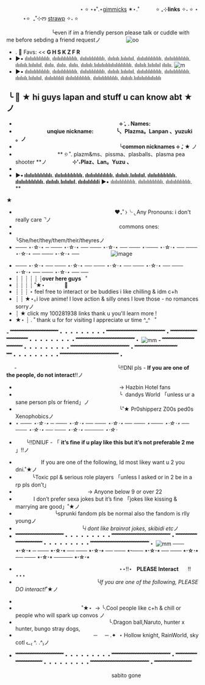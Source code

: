 ‎ ‎ ‎ ‎ ‎ ‎ ‎ ‎ ‎ ‎ ‎ ‎ ‎  ‎ ‎ ‎ ‎ ‎ ‎ ‎ ‎ ‎ ‎ ‎ ‎ ‎  ‎ ‎ ‎ ‎ ‎ ‎ ‎ ‎ ‎ ‎ ‎ ‎ ‎  ‎ ‎ ‎ ‎‎ ‎ ‎ ‎ ‎ ‎‎  ‎ ⋆‎   ⭐ ‎⋆⭒˚.⋆[gimmicks](https://plart.straw.page) ‎✶⋆.˚ ‎ ‎ ‎ ‎ ‎‎ ‎ ‎ ‎ ‎ ‎   ⭐    ₊⊹**links** ✧˖ ⭐‎ ⋆‎
 ‎ ‎  ‎ ‎  ‎ ‎  ‎ ‎  ‎ ‎  ‎ ⋆‎⭐ ‎  ₊˚⊹ᰔ‎  ‎[strawp](https://pzm.straw.page) ✧˖  ⭐ 

   ‎ ‎ ‎ ‎ ‎ ‎ ‎‎ ‎‎ ‎ ‎ ‎ ‎ ‎ ‎ ‎  ‎ ‎ ‎ ‎ ‎ ‎ ‎ ‎ ‎ ‎ ‎ ‎ ‎‎  ‎ ‎ ‎╰even if im a friendly person please talk or cuddle with me before sebding a friend requestノ ‎ ‎ ‎ ‎ ‎ ‎ ‎ ‎ ‎ ‎ ‎ ‎ ‎ ‎ ‎ ‎ ‎  ‎ ‎ ‎ ‎ ‎ ‎ ‎ ‎ ‎ ‎  ‎ ‎ ‎ ‎ ‎ ‎ ‎ ‎ ‎ ‎ ‎ ‎ ‎ ‎ ‎ ‎ ‎ ‎ ‎‎ ‎ ‎ ‎ ‎ ‎ ‎ ‎ ‎ ‎ ‎ ‎‎ ‎ ‎‎ ‎ ‎ ‎ ‎ ‎‎ ‎ ‎‎ ‎ ‎ ‎ ‎ ‎ ‎‎ ‎ ‎ ‎‎ ‎ ‎ ‎‎ ‎ ‎ ‎ ‎ ‎ ‎‎ ‎ ‎ ‎ ‎ ‎ ‎‎ ‎ ‎ ‎ ‎ ‎ ‎‎ ‎ ‎ ‎ ‎ ‎ ‎‎ ‎ ‎ ‎ ‎ ‎ ‎‎ ‎ ‎ ‎ ‎ ‎ ‎‎ ‎ ‎ ‎ ‎ ‎ ‎  ‎‎ ‎ ‎ ‎ ‎ ‎ ‎‎ ‎ ‎ ‎ ‎ ‎‎ ‎‎ ‎ ‎‎ ‎‎ ‎‎‎ ‎‎‎ ‎![oo](https://komarev.com/ghpvc/?username=your-Pl3zmaSl4yerr&color=yellow) ‎ ‎ ‎ 
 * . ‎🍙 Favs: << **G H S K Z F R** ‎‎ ‎ ‎‎ ‎ ‎ ‎ ‎ ‎ ‎ ‎ ‎  ‎              ‎‎ ‎ ‎ ‎ ‎ ‎ ‎ ‎ ‎ ‎
 * ▶• ılıılıılılılılılılı. ılıılıılılılılılılı. ılıılıılılılılılılı. ılıılıılı.lıılıılııl. ılıılıılılılılılılı. ılıılıılılılılılılı. ılıılıılı.lıılıılııl. ılıılıı.  ılıılıı.  ılıılıı. ılıılıılı.lıılıılıılılıılıılılılılılılı. ılıılıılı.lıılıılııl ılıılıı. 
![m](https://static1.thegamerimages.com/wordpress/wp-content/uploads/2022/06/Sabito.jpg)
*  ▶• ılıılıılılılılılılı. ılıılıılılılılılılı. ılıılıılılılılılılı. ılıılıılı.lıılıılııl. ılıılıılılılılılılı. ılıılıılılılılılılı. ılıılıılı.lıılıılııl. ılıılıılılılıli ılıılıılılılılılılı. ılıılıılılılılılılı. ılıılıılı.lıılıılıılılıılıılılı
##  ‎ ‎ ‎ ‎ ‎‎ ‎ ‎ ‎ ‎ ‎ ‎ ‎ ‎ ‎ ‎ ‎ ‎‎ ‎ ‎ ‎ ‎ ‎ ‎ ‎ ‎ ‎ ‎ ‎ ‎ ‎‎ ‎ ‎ ‎  ‎ ‎ ‎ ‎ ‎ ‎ ‎ ‎╰ ‎🍁 ★ hi guys lapan and stuff u can know abt ★ ノ
- ‎ ‎ ‎ ‎ ‎ ‎ ‎ ‎ ‎ ‎ ‎ ‎ ‎ ‎ ‎ ‎ ‎ ‎ ‎ ‎ ‎ ‎ ‎ ‎ ‎ ‎ ‎ ‎ ‎ ‎ ‎ ‎ ‎ ‎ ‎ ‎ ‎ ‎ ‎ ‎ ‎ ‎ ‎ ‎ ‎ ‎ ‎ ‎ ‎ ‎ ‎ ‎ ‎ ‎ ‎ ‎ ‎ ‎ ‎ ‎ ‎ ‎ ‎ ‎ ‎ ‎ ‎ ‎ ‎ ‎ ‎ ‎ ‎ ‎‎ ‎ ‎ ‎ ‎ ‎ ‎ ‎                     ‎ ‎ ‎ ‎ ‎ ‎ ‎ ‎ ‎ ‎**⟡ ݁₊ . Names:**
- ‎ ‎ ‎ ‎ ‎ ‎ ‎ ‎ ‎ ‎ ‎ ‎ ‎ ‎ ‎ ‎ ‎ ‎ ‎ ‎ ‎ ‎**unqiue nickname:** ‎ ‎ ‎ ‎ ‎ ‎ ‎ ‎ ‎ ‎ ‎ ‎‎  ‎  ‎ ‎ ‎  ‎  ‎  ‎  ‎ **╰、Plazma。Lanpan 、yuzuki 。ノ**
- ‎ ‎ ‎ ‎ ‎ ‎ ‎ ‎  ‎ ‎ ‎ ‎ ‎ ‎ ‎ ‎ ‎ ‎ ‎ ‎ ‎ ‎ ‎ ‎ ‎ ‎ ‎ ‎ ‎ ‎ ‎ ‎ ‎ ‎ ‎ ‎ ‎ ‎ ‎ ‎ ‎ ‎ ‎ ‎ ‎ ‎ ‎ ‎ ‎ ‎ ‎ ‎ ‎ ‎ ‎ ‎ ‎ ‎ ‎ ‎ ‎ ‎ ‎ ‎ ‎ ‎ ‎ ‎ ‎ ‎ ‎ ‎ ‎ ‎ ‎ ‎ ‎ ‎ ‎ ‎ ‎ ‎ ‎  ‎ ‎ ‎ ‎ ‎ ‎ ‎‎ ‎ ‎  ‎ ‎ ‎ ‎ ‎ ‎ ‎ ‎ ‎ ‎ ‎ ‎ ‎ ‎ ‎ ‎ ‎ ‎ ‎ ‎ ‎ ‎ ‎ ‎ ‎ ‎ ‎ ‎ ‎ ‎ ‎ ‎ ‎ ‎ ‎ ‎ ‎ ‎ ‎ ‎ ‎ ‎ ‎ ‎ ‎ ‎ ‎ ‎ ‎      ╰**common nicknames ⟡ ݁₊ ★** ノ       
- ‎ ‎ ‎ ‎ ‎ ‎ ‎ ‎ ‎ ‎ ‎ ‎ ‎ ‎ ‎ ‎ ‎ ‎ ‎ ‎ ‎ ‎ ‎ ‎  ‎ ‎ ‎ ‎ ‎** ‎୭ ˚. plazm&ms、pissma、plasballs、plasma pea shooter **‎ノ ‎ ‎ ‎ ‎ ‎ ‎ ‎ ‎ ‎ ‎ ‎ ‎ ‎ ‎ ‎ ‎ ‎ ‎ ‎ ‎ ‎ ‎ ‎ ‎ ‎ ‎ ‎  ‎ ‎ ‎ ‎ ‎ ‎ ‎ ‎ ‎ ‎ ‎ ‎ ‎ ‎ ‎ ‎ ‎ ‎ ‎ ‎ ‎ ‎ ‎ ‎ ‎ ‎ ‎ ‎ ‎ ‎ ‎ ‎ ‎ ‎ ‎ ‎ ‎ ‎ ‎ ‎ ‎ ‎ ‎ ‎ ‎ ‎ ‎ ‎ ‎ ‎ ‎ ‎ ‎ ‎ ‎ ‎ ‎ ‎ ‎ ‎ ‎ ‎ ‎ ‎ ‎ ‎ ‎ ‎ ‎ ‎ ‎ ‎ ‎ ‎ ‎ ‎ ‎ ‎ ‎ ‎ ‎ ‎ ‎ ‎ ‎ ‎ ‎ ‎ ‎ ‎ ‎ ‎ ‎ ‎ ‎ ‎ ‎ ‎ ‎ ‎ ‎ ‎ ‎ ‎ ‎ ‎ ‎ ‎ ‎ ‎ ‎ ‎ ‎ ‎ ‎ ‎ ‎ ‎ ‎ ‎ ‎ ‎ ‎ ‎ ‎ ‎ ‎ ‎ ‎ ‎ ‎ ‎ ‎ ‎ ‎ ‎ ‎ ‎ ‎ ‎ ‎ ‎ ‎ ‎ ‎ ‎ ‎ ‎ ‎ ‎ ‎ ‎ ‎ ‎ ‎‎ ‎ ‎ ‎ ‎ ‎ ‎ ‎ ‎ ‎ ‎ ‎‎ ‎ ‎ ‎ ‎ ‎ ‎ ‎‎ ‎ ‎ ‎ ‎ ‎ ‎ ‎ ‎ ‎ ‎ ‎‎ ‎ ‎ ‎ ‎ ‎ ‎ ‎ ‎ ‎ ‎ ‎‎ ‎ ‎ ‎ ‎ ‎ ‎ ‎ ‎ ‎ ‎ ‎‎ ‎ ‎ ‎ ‎ ‎ ‎ ‎ ‎ ‎ ‎ ‎‎ ‎ ‎ ‎ ‎ ‎ ‎ ‎ ‎ **⊹'˖Plaz、Lan。Yuzu 、**
- ‎ ‎ ‎ ‎ ‎ ‎ ‎ ‎ ‎ ‎ ‎ ‎ ‎ ‎ ‎ ‎ ‎ ‎ ‎ ‎ ‎ ‎ ‎ ‎ ‎ ‎ ‎ ‎ ‎ ‎ ‎ ‎ ‎ ‎ ‎ 
- **▶• ılıılıılılılılılılı. ılıılıılılılılılılı. ılıılıılılılılılılı. ılıılıılı.lıılıılııl. ılıılıılılılılılılı. ılıılıılılılılılılı. ılıılıılı.lıılıılııl. ılıılıılılılıli**  ▶• ılıılıılılılılılılı. ılıılıılılılılılılı. ılıılıılılılılılılı. **

★
- ‎ ‎ ‎ ‎ ‎ ‎ ‎ ‎ ‎ ‎ ‎ ‎‎ ‎ ‎ ‎ ‎ ‎ ‎ ‎ ‎ ‎ ‎ ‎‎ ‎ ‎ ‎ ‎ ‎ ‎ ‎ ‎ ‎ ‎ ‎‎ ‎ ‎ ‎ ‎ ‎ ‎ ‎ ‎ ‎ ‎ ‎‎ ‎ ‎ ‎ ‎ ‎ ‎ ‎ ‎ ‎ ‎ ‎‎ ‎ ‎ ‎ ‎ ‎ ‎ ‎ ‎ ‎ ‎  ‎♥︎₊˚ ⧽╰ ⌞Any Pronouns: i don't really care ⌝ノ
- ‎ ‎ ‎ ‎ ‎ ‎ ‎ ‎  ‎ ‎ ‎ ‎ ‎ ‎‎ ‎ ‎ ‎ ‎ ‎ ‎ ‎ ‎ ‎ ‎ ‎‎ ‎ ‎ ‎ ‎ ‎ ‎ ‎ ‎ ‎ ‎ ‎‎ ‎ ‎ ‎ ‎ ‎ ‎ ‎ ‎ ‎ ‎ ‎‎ ‎ ‎ ‎ ‎ ‎ ‎ ‎ ‎ ‎ ‎ ‎‎ ‎ ‎ ‎ ‎ ‎ ‎ ‎ ‎ ‎ ‎ ‎‎ ‎ ‎ ‎ ‎ ‎ ‎ ‎ ‎ ‎ ‎ ‎‎ ‎ ‎ ‎  ‎  ‎ ‎  ‎‎  ‎ ‎ ‎ c‎ommons ones: 
- ‎ ‎ ‎ ‎ ‎ ‎ ‎ ‎ ‎ ‎ ‎ ‎ ‎ ‎ ‎ ‎ ‎ ‎    ‎ ‎ ‎ ‎ ‎ ‎ ‎ ‎ ‎ ‎ ‎ ‎ ‎ ‎‎ ‎ ‎ ‎ ‎ ‎ ‎ ‎ ‎ ‎ ‎ ‎‎ ‎ ‎ ‎ ‎ ‎ ‎ ‎  ‎ ‎ ‎‎ ‎ ‎ ‎ ‎ ‎ ‎ ‎ ‎ ‎ ‎ ‎‎ ‎ ‎ ‎ ‎ ‎ ‎ ‎ ‎ ‎ ‎‎ ╰She/her/they/them/their/theyresノ
- ─── ⋆⋅☆⋅⋆ ─ ─── ⋆⋅☆⋅⋆ ── ─── ⋆⋅☆⋅⋆ ── ─── ⋆⋅─── ⋆⋅☆⋅⋆ ── ─── ⋆⋅☆⋅⋆ ── ─── ⋆⋅☆⋅⋆ ── 
 ‎  ‎  ‎  ‎  ‎  ‎ ‎ ‎ ‎ ‎ ‎ ‎ ‎ ‎ ‎ ‎ ‎‎ ‎ ‎  ‎ ![image](https://github.com/user-attachments/assets/8d0c5403-2d07-4caa-907f-295e5f1f319c)


* ─── ⋆⋅☆⋅⋆ ── ─── ⋆⋅☆⋅⋆ ── ─── ⋆⋅☆⋅⋆ ── ─── ⋆⋅☆⋅⋆ ── ─── ⋆⋅☆⋅⋆ ── ─── ⋆⋅☆⋅⋆ ── ──
* ┊ ┊ ┊ ┊ ┊ ┊**over here guys**  ‎  ‎  ‎˚
* ┊ ┊ ┊ ┊ ˚★⋆       ‎  ‎  ‎  ‎  ‎  ‎  ‎  ‎  ‎  ‎  ‎  ‎   🍙  ‎ 
* ┊ ┊ ┊ ⋆ feel free to interact or be buddies i like chilling & idm c+h
* ┊ ┊ ★⋆｡i love anime! I love action & silly ones I love those - no romances sorryノ
* ┊ ★ click my 100281938 links thank u you'll learn more !
* ★⋆ ┊ . ˚ thank u for for visiting I appreciate ur time ^_^  ‎  ‎ ˚

**- ﹌﹌﹌﹌﹌﹌﹌﹌﹌・・・・・・・・・﹌﹌﹌﹌﹌﹌﹌﹌﹌﹌﹌・﹌﹌﹌﹌﹌﹌﹌﹌﹌・・・・・・・・・﹌﹌﹌﹌﹌﹌﹌﹌﹌﹌﹌・**
 ‎  ‎  ‎  ‎  ‎  ‎ ‎ ‎ ‎ ‎ ‎ ‎ ‎ ‎ ‎ ‎ ‎ ‎ ‎ ‎ ‎ ‎ ‎ ‎ ‎ ‎ ‎ ‎ ‎ ‎ ‎ ‎ ‎ ‎ ‎ ‎ ‎ ‎ ‎ ‎ ![mm](https://i.pinimg.com/736x/6e/d5/e1/6ed5e1b9c978c1d38a5cc525ec2fae05.jpg)
**- ﹌﹌﹌﹌﹌﹌﹌﹌﹌・・・・・・・・・﹌﹌﹌﹌﹌﹌﹌﹌﹌﹌﹌・﹌﹌﹌﹌﹌﹌﹌﹌﹌・・・・・・・・・﹌﹌﹌﹌﹌﹌﹌﹌﹌﹌﹌・**

⠀⠀-‎ ‎ ‎ ‎ ‎ ‎ ‎ ‎ ‎ ‎ ‎ ‎ ‎ ‎ ‎ ‎ ‎ ‎ ‎ ‎ ‎ ‎ ‎ ‎ ‎ ‎ ‎ ‎ ‎ ‎ ‎ ‎ ‎ ‎ ‎ ‎    ‎ ‎ ‎ ‎ ‎ ‎ ‎ ‎ ‎ ‎ ‎ ‎ ‎ ‎ ‎ ‎ ‎       ‎   ‎   ‎ ‎  ‎   ‎   ‎   ‎   ‎   ‎   ‎   ‎  ‎ ‎ ‎ ‎ ‎ ‎ ‎ ‎ ‎ ‎ ‎ ‎ ‎ ‎ ‎╰‎‼️DNI pls - **If you are one of the people, do not interact**‼️ノ
*  ‎ ‎ ‎ ‎ ‎ ‎ ‎ ‎ ‎ ‎ ‎ ‎ ‎ ‎ ‎ ‎ ‎ ‎‎ ‎ ‎ ‎ ‎ ‎ ‎ ‎ ‎ ‎ ‎ ‎ ‎ ‎ ‎ ‎ ‎ ‎ ‎ ‎ ‎ ‎ ‎ ‎ ‎ ‎ ‎ ‎ ‎ ‎ ‎ ‎ ‎ ‎ ‎ ‎ ‎ ‎ ‎ ‎ ‎ ‎ ‎ ‎ ‎ ‎ ‎  ‎ ‎ ‎ ‎ ‎ ‎ ‎ ‎ ‎ ‎ ‎ ‎ ‎ ‎ ‎ ‎ ‎ ‎  ‎ ‎ ‎ ‎ ‎ ‎ ‎ ‎  ‎‎  ‎   ‎   ‎   ‎   ‎   ‎   ‎   ‎  ‎ ‎ ‎ ‎ ‎ ‎ ‎ ‎  ‎ ‎ ‎ ‎ ‎  ‎ ‎ ‎‎→ Hazbin Hotel fans 
*  ‎ ‎ ‎ ‎ ‎ ‎ ‎ ‎ ‎ ‎ ‎ ‎ ‎ ‎ ‎ ‎ ‎ ‎ ‎ ‎ ‎ ‎ ‎ ‎ ‎ ‎ ‎ ‎ ‎ ‎ ‎ ‎ ‎ ‎ ‎ ‎ ‎ ‎ ‎ ‎ ‎ ‎ ‎ ‎ ‎ ‎ ‎ ‎ ‎ ‎ ‎ ‎ ‎ ‎ ‎ ‎ ‎  ‎ ‎ ‎ ‎ ‎ ‎ ‎  ‎  ‎   ‎   ‎   ‎   ‎   ‎   ‎   ‎   ‎   ‎   ‎   ‎  ‎ ‎ ‎ ‎ ‎ ‎ ‎ ‎  ‎ ‎ ‎ ‎ ‎ ‎‎╰ ‎ ‎dandys World 「unless ur a sane person pls or friend」ノ 
* ‎ ‎ ‎ ‎  ‎ ‎ ‎ ‎ ‎ ‎ ‎ ‎ ‎ ‎ ‎ ‎ ‎ ‎ ‎ ‎ ‎ ‎ ‎ ‎ ‎ ‎ ‎ ‎ ‎ ‎ ‎ ‎ ‎ ‎ ‎ ‎ ‎ ‎ ‎ ‎ ‎ ‎ ‎ ‎ ‎ ‎ ‎ ‎ ‎ ‎ ‎ ‎ ‎ ‎ ‎ ‎ ‎ ‎ ‎ ‎ ‎ ‎ ‎ ‎ ‎  ‎ ‎ ‎ ‎ ‎ ‎   ‎   ‎   ‎   ‎   ‎   ‎   ‎   ‎  ‎  ‎   ‎   ‎   ‎  ‎ ‎ ‎ ‎ ‎ ‎ ‎ ‎ ‎ ‎ ‎ ‎ ‎ ‎ ‎╰˚★ Pr0shipperz Z00s ped0s Xenophobicsノ 
*  ⋆
*─── ⋆⋅☆⋅⋆ ─ ─── ⋆⋅☆⋅⋆ ── ─── ⋆⋅☆⋅⋆ ── ─── ⋆⋅─── ⋆⋅☆⋅⋆ ── ─── ⋆⋅☆⋅⋆ ── ─── ⋆⋅☆⋅⋆ ───── ⋆⋅☆⋅*
-   ‎ ‎ ‎ ‎ ‎ ‎ ‎‎ ╰‼️DNIUF - 「 **it’s fine if u play like this but it’s not preferable 2 me** 」‼️ノ
* ‎  ‎ ‎ ‎ ‎ ‎ ‎ ‎ ‎ ‎ ‎   ‎ ‎ ‎ ‎ ‎  ‎ ‎If you are one of the following, Id most likey want u 2 you dni.˚★ノ
* ‎ ‎ ‎ ‎ ‎ ‎ ‎ ‎   ‎ ‎ ‎ ‎╰‎‎Toxic ppl & serious role players 「unless I asked or in 2 be in a rp pls don’t」
* ‎ ‎ ‎ ‎ ‎ ‎ ‎ ‎ ‎ ‎ ‎ ‎ ‎ ‎ ‎ ‎ ‎ ‎ ‎ ‎ ‎ ‎ ‎ ‎ ‎  ‎ ‎ ‎  ‎ ‎ ‎ ‎ ‎‎ ‎‎‎   ‎   ‎ ‎  ‎   ‎   ‎  ‎ ‎  ‎ ‎    ‎ ‎  ‎ ‎ ‎‎‎‎→ Anyone below 9 or over 22 
* ‎ ‎ ‎ ‎ ‎  ‎ ‎ ‎ ‎ ‎ ‎ ‎   ‎I don’t prefer sexa jokes but it’s fine 「jokes like kissing & marrying are good」˚★ノ
* ‎ ‎ ‎ ‎ ‎‎ ‎ ‎ ‎ ‎‎ ‎ ‎ ‎ ‎‎ ‎ ‎  ‎ ‎‎ ‎ ‎ ‎ ‎‎ ‎ ‎ ‎ ‎‎ ‎ ╰sprunki fandom pls be normal also the fandom is rlly youngノ
*  ‎ ‎ ‎ ‎ ‎‎ ‎ ‎ ‎ ‎‎ ‎ ‎ ‎ ‎‎ ‎ ‎ ‎ ‎‎ ‎ ‎ ‎ ‎‎ ‎ ‎ ‎ ‎‎ ‎ ‎ ‎ ‎‎ ‎  ‎   ‎    ‎     ‎   ‎ ‎   ‎  ‎ ‎ ‎ ‎ ‎ ‎ ‎ ‎╰*i dont like brainrot jokes, skibidi etc*ノ
* **﹌﹌﹌﹌﹌﹌﹌﹌﹌・・・・・・・・・﹌﹌﹌﹌﹌﹌﹌﹌﹌﹌﹌・﹌﹌﹌﹌﹌﹌﹌﹌﹌・・・・・・・・・﹌﹌﹌﹌﹌﹌﹌﹌﹌﹌﹌・**
![mm](https://i.ytimg.com/vi/uLb14RuJvBg/maxresdefault.jpg)
**─── ⋆⋅☆⋅⋆ ─ ─── ⋆⋅☆⋅⋆ ── ─── ⋆⋅☆⋅⋆ ── ─── ⋆⋅─── ⋆⋅☆⋅⋆ ── ─── ⋆⋅☆⋅⋆ ── ─── ⋆⋅☆⋅⋆ ───── ⋆⋅☆⋅⋆**
- ‎ ‎ ‎ ‎ ‎ ‎ ‎ ‎ ‎ ‎ ‎ ‎ ‎ ‎ ‎ ‎ ‎ ‎ ‎ ‎ ‎ ‎ ‎ ‎ ‎ ‎ ‎ ‎ ‎ ‎ ‎ ‎ ‎ ‎ ‎ ‎ ‎ ‎ ‎ ‎  ‎ ‎ ‎  ‎ ‎ ‎ ‎ ‎ ‎ ‎ ‎ ‎ ‎ ‎ ‎ ‎  ‎ ‎ ‎ ‎ ‎ ‎ ‎ ‎ ‎ ‎ ‎ ‎ ‎ ‎‎‎ ‎ ‎ ‎ ‎ ‎ ‎ ‎  ‎ ‎ ‎ ‎ ‎ ‎ ‎ ‎‎ ‎   ‎ ⋆⋆‼️⋆ ‎ ‎ **PLEASE Interact**⠀⠀ ‼️⋆⋆⋆
- ‎ ‎ ‎ ‎ ‎ ‎ ‎ ‎ ‎ ‎ ‎ ‎ ‎ ‎ ‎ ‎ ‎ ‎ ‎ ‎ ‎ ‎ ‎   ‎ ‎ ‎ ‎ ‎ ‎ ‎ ‎ ‎ ‎ ‎ ‎ ‎ ‎ ‎ ‎ ‎ ‎ ‎ ‎ ‎ ‎ ‎ ‎ ‎ ‎ ‎ ‎ ‎ ‎ ‎  ‎╰*If you are one of the following, PLEASE DO interact!*˚★ノ
* 
* ‎ ‎ ‎ ‎ ‎ ‎ ‎ ‎ ‎ ‎ ‎ ‎ ‎ ‎ ‎ ‎ ‎  ‎ ‎ ‎ ‎ ‎ ‎ ‎ ‎ ‎ ‎ ‎ ‎ ‎ ‎ ‎ ‎ ‎ ‎ ‎ ‎ ‎ ‎ ‎ ‎ ‎ ‎ ‎  ‎‎˚★⋆‎  ‎  ‎→ ╰.Cool people like c+h & chill or people who will spark up convos ノ
* ‎ ‎ ‎ ‎ ‎ ‎ ‎ ‎   ‎ ‎ ‎ ‎ ‎ ‎ ‎ ‎ ‎ ‎ ‎ ‎ ‎ ‎ ‎ ‎ ‎ ‎ ‎ ‎ ‎ ‎ ‎ ‎ ‎ ‎ ‎ ‎ ‎ ‎ ‎ ‎ ‎ ‎ ‎ ‎ ‎ ‎ ‎ ‎ ‎ ‎ ‎ ‎ ‎ ‎ ‎ ‎ ‎ ‎ ‎  ‎ ‎ ‎  ‎╰.Dragon ball,Naruto, hunter x hunter, bungo stray dogs,
* ‎ ‎ ‎ ‎ ‎ ‎ ‎ ‎ ‎ ‎ ‎ ‎ ‎ ‎ ‎ ‎ ‎ ‎ ‎ ‎ ‎ ‎ ‎ ‎ ‎ ‎ ‎ ‎ ‎ ‎ ‎ ‎ ‎ ‎ ‎ ‎ ‎ ‎ ‎  ‎ ‎ ‎ ‎ ‎ ‎ ‎   ‎ ‎ ‎ ‎ ‎  ‎ ‎─ ‎ ‎ ‎ ‎ ‎─ .✦  ‎ ⋆ ‎Hollow knight, RainWorld, sky cotl ᓚ₍ ^. .^₎ノ
- **﹌﹌﹌﹌﹌﹌﹌﹌﹌・・・・・・・・・﹌﹌﹌﹌﹌﹌﹌﹌﹌﹌﹌・﹌﹌﹌﹌﹌﹌﹌﹌﹌・・・・・・・・・﹌﹌﹌﹌﹌﹌﹌﹌﹌﹌﹌・﹌﹌﹌﹌﹌﹌﹌**

 ‎ ‎ ‎ ‎ ‎ ‎ ‎   ‎ ‎ ‎ ‎ ‎ ‎ ‎ ‎ ‎ ‎ ‎ ‎  ‎ ‎ ‎ ‎ ‎ ‎ ‎   ‎ ‎ ‎ ‎ ‎ ‎ ‎ ‎ ‎ ‎ ‎ ‎  ‎ ‎ ‎ ‎ ‎ ‎ ‎   ‎ ‎ ‎ ‎ ‎ ‎ ‎ ‎ ‎ ‎ ‎ ‎  ‎ ‎ ‎ ‎ ‎ ‎ ‎   ‎ ‎ ‎ ‎ ‎ ‎ ‎
sabito gone

